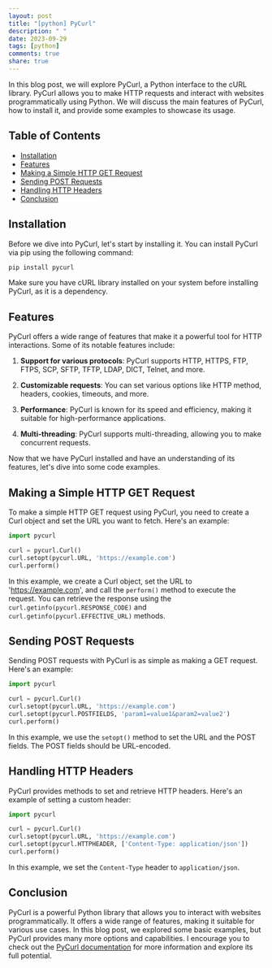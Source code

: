 ```yaml
---
layout: post
title: "[python] PyCurl"
description: " "
date: 2023-09-29
tags: [python]
comments: true
share: true
---
```


In this blog post, we will explore PyCurl, a Python interface to the cURL library. PyCurl allows you to make HTTP requests and interact with websites programmatically using Python. We will discuss the main features of PyCurl, how to install it, and provide some examples to showcase its usage.

## Table of Contents

- [Installation](#installation)
- [Features](#features)
- [Making a Simple HTTP GET Request](#making-a-simple-http-get-request)
- [Sending POST Requests](#sending-post-requests)
- [Handling HTTP Headers](#handling-http-headers)
- [Conclusion](#conclusion)

## Installation

Before we dive into PyCurl, let's start by installing it. You can install PyCurl via pip using the following command:

```python
pip install pycurl
```

Make sure you have cURL library installed on your system before installing PyCurl, as it is a dependency.

## Features

PyCurl offers a wide range of features that make it a powerful tool for HTTP interactions. Some of its notable features include:

1. **Support for various protocols**: PyCurl supports HTTP, HTTPS, FTP, FTPS, SCP, SFTP, TFTP, LDAP, DICT, Telnet, and more.

2. **Customizable requests**: You can set various options like HTTP method, headers, cookies, timeouts, and more.

3. **Performance**: PyCurl is known for its speed and efficiency, making it suitable for high-performance applications.

4. **Multi-threading**: PyCurl supports multi-threading, allowing you to make concurrent requests.

Now that we have PyCurl installed and have an understanding of its features, let's dive into some code examples.

## Making a Simple HTTP GET Request

To make a simple HTTP GET request using PyCurl, you need to create a Curl object and set the URL you want to fetch. Here's an example:

```python
import pycurl

curl = pycurl.Curl()
curl.setopt(pycurl.URL, 'https://example.com')
curl.perform()
```

In this example, we create a Curl object, set the URL to 'https://example.com', and call the `perform()` method to execute the request. You can retrieve the response using the `curl.getinfo(pycurl.RESPONSE_CODE)` and `curl.getinfo(pycurl.EFFECTIVE_URL)` methods.

## Sending POST Requests

Sending POST requests with PyCurl is as simple as making a GET request. Here's an example:

```python
import pycurl

curl = pycurl.Curl()
curl.setopt(pycurl.URL, 'https://example.com')
curl.setopt(pycurl.POSTFIELDS, 'param1=value1&param2=value2')
curl.perform()
```

In this example, we use the `setopt()` method to set the URL and the POST fields. The POST fields should be URL-encoded.

## Handling HTTP Headers

PyCurl provides methods to set and retrieve HTTP headers. Here's an example of setting a custom header:

```python
import pycurl

curl = pycurl.Curl()
curl.setopt(pycurl.URL, 'https://example.com')
curl.setopt(pycurl.HTTPHEADER, ['Content-Type: application/json'])
curl.perform()
```

In this example, we set the `Content-Type` header to `application/json`.

## Conclusion

PyCurl is a powerful Python library that allows you to interact with websites programmatically. It offers a wide range of features, making it suitable for various use cases. In this blog post, we explored some basic examples, but PyCurl provides many more options and capabilities. I encourage you to check out the [PyCurl documentation](https://pycurl.io/) for more information and explore its full potential.